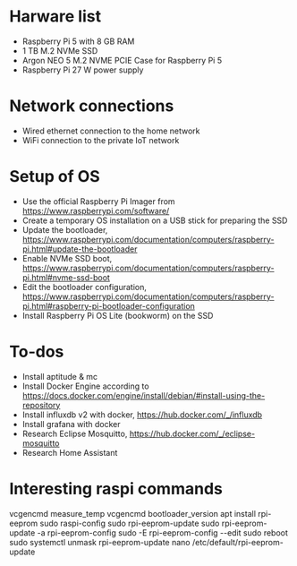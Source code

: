 # Harware list

* Raspberry Pi 5 with 8 GB RAM
* 1 TB M.2 NVMe SSD
* Argon NEO 5 M.2 NVME PCIE Case for Raspberry Pi 5
* Raspberry Pi 27 W power supply

# Network connections

* Wired ethernet connection to the home network
* WiFi connection to the private IoT network

# Setup of OS

* Use the official Raspberry Pi Imager from https://www.raspberrypi.com/software/
* Create a temporary OS installation on a USB stick for preparing the SSD
* Update the bootloader, https://www.raspberrypi.com/documentation/computers/raspberry-pi.html#update-the-bootloader
* Enable NVMe SSD boot, https://www.raspberrypi.com/documentation/computers/raspberry-pi.html#nvme-ssd-boot
* Edit the bootloader configuration, https://www.raspberrypi.com/documentation/computers/raspberry-pi.html#raspberry-pi-bootloader-configuration
* Install Raspberry Pi OS Lite (bookworm) on the SSD

# To-dos

* Install aptitude & mc
* Install Docker Engine according to https://docs.docker.com/engine/install/debian/#install-using-the-repository
* Install influxdb v2 with docker, https://hub.docker.com/_/influxdb
* Install grafana with docker
* Research Eclipse Mosquitto, https://hub.docker.com/_/eclipse-mosquitto
* Research Home Assistant

# Interesting raspi commands

vcgencmd measure_temp
vcgencmd bootloader_version
apt install rpi-eeprom
sudo raspi-config
sudo rpi-eeprom-update
sudo rpi-eeprom-update -a
rpi-eeprom-config
sudo -E rpi-eeprom-config --edit
sudo reboot
sudo systemctl unmask rpi-eeprom-update
nano /etc/default/rpi-eeprom-update

